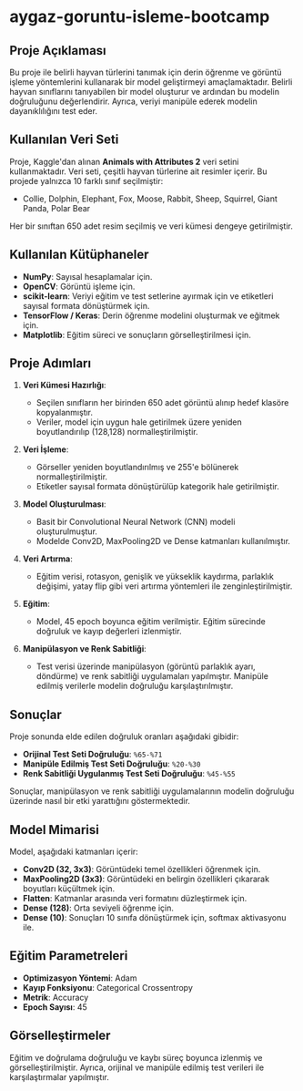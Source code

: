 # aygaz-goruntu-isleme-bootcamp
## Proje Açıklaması
Bu proje ile belirli hayvan türlerini tanımak için derin öğrenme ve görüntü işleme yöntemlerini kullanarak bir model geliştirmeyi amaçlamaktadır. Belirli hayvan sınıflarını tanıyabilen bir model oluşturur ve ardından bu modelin doğruluğunu değerlendirir. Ayrıca, veriyi manipüle ederek modelin dayanıklılığını test eder.

## Kullanılan Veri Seti
Proje, Kaggle'dan alınan **Animals with Attributes 2** veri setini kullanmaktadır. Veri seti, çeşitli hayvan türlerine ait resimler içerir. Bu projede yalnızca 10 farklı sınıf seçilmiştir:
- Collie, Dolphin, Elephant, Fox, Moose, Rabbit, Sheep, Squirrel, Giant Panda, Polar Bear

Her bir sınıftan 650 adet resim seçilmiş ve veri kümesi dengeye getirilmiştir.

## Kullanılan Kütüphaneler
- **NumPy**: Sayısal hesaplamalar için.
- **OpenCV**: Görüntü işleme için.
- **scikit-learn**: Veriyi eğitim ve test setlerine ayırmak için ve etiketleri sayısal formata dönüştürmek için.
- **TensorFlow / Keras**: Derin öğrenme modelini oluşturmak ve eğitmek için.
- **Matplotlib**: Eğitim süreci ve sonuçların görselleştirilmesi için.

## Proje Adımları
1. **Veri Kümesi Hazırlığı**: 
   - Seçilen sınıfların her birinden 650 adet görüntü alınıp hedef klasöre kopyalanmıştır.
   - Veriler, model için uygun hale getirilmek üzere yeniden boyutlandırılıp (128,128) normalleştirilmiştir.

2. **Veri İşleme**: 
   - Görseller yeniden boyutlandırılmış ve 255'e bölünerek normalleştirilmiştir.
   - Etiketler sayısal formata dönüştürülüp kategorik hale getirilmiştir.

3. **Model Oluşturulması**:
   - Basit bir Convolutional Neural Network (CNN) modeli oluşturulmuştur.
   - Modelde Conv2D, MaxPooling2D ve Dense katmanları kullanılmıştır.

4. **Veri Artırma**:
   - Eğitim verisi, rotasyon, genişlik ve yükseklik kaydırma, parlaklık değişimi, yatay flip gibi veri artırma yöntemleri ile zenginleştirilmiştir.

5. **Eğitim**:
   - Model, 45 epoch boyunca eğitim verilmiştir. Eğitim sürecinde doğruluk ve kayıp değerleri izlenmiştir.

6. **Manipülasyon ve Renk Sabitliği**:
   - Test verisi üzerinde manipülasyon (görüntü parlaklık ayarı, döndürme) ve renk sabitliği uygulamaları yapılmıştır. Manipüle edilmiş verilerle modelin doğruluğu karşılaştırılmıştır.

## Sonuçlar
Proje sonunda elde edilen doğruluk oranları aşağıdaki gibidir:
- **Orijinal Test Seti Doğruluğu**: `%65-%71`
- **Manipüle Edilmiş Test Seti Doğruluğu**: `%20-%30`
- **Renk Sabitliği Uygulanmış Test Seti Doğruluğu**: `%45-%55`

Sonuçlar, manipülasyon ve renk sabitliği uygulamalarının modelin doğruluğu üzerinde nasıl bir etki yarattığını göstermektedir.

## Model Mimarisi
Model, aşağıdaki katmanları içerir:
- **Conv2D (32, 3x3)**: Görüntüdeki temel özellikleri öğrenmek için.
- **MaxPooling2D (3x3)**: Görüntüdeki en belirgin özellikleri çıkararak boyutları küçültmek için.
- **Flatten**: Katmanlar arasında veri formatını düzleştirmek için.
- **Dense (128)**: Orta seviyeli öğrenme için.
- **Dense (10)**: Sonuçları 10 sınıfa dönüştürmek için, softmax aktivasyonu ile.

## Eğitim Parametreleri
- **Optimizasyon Yöntemi**: Adam
- **Kayıp Fonksiyonu**: Categorical Crossentropy
- **Metrik**: Accuracy
- **Epoch Sayısı**: 45

## Görselleştirmeler
Eğitim ve doğrulama doğruluğu ve kaybı süreç boyunca izlenmiş ve görselleştirilmiştir. Ayrıca, orijinal ve manipüle edilmiş test verileri ile karşılaştırmalar yapılmıştır.
